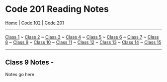 # Code 201 Reading Notes

[Home](README.md) | [Code 102](https://melanie-johnston.github.io/reading-notes/102/home102.) | [Code 201](https://melanie-johnston.github.io/reading-notes/201/home201)

---

[Class 1](https://melanie-johnston.github.io/reading-notes/201/class1) ~
[Class 2](https://melanie-johnston.github.io/reading-notes/201/class2) ~
[Class 3](https://melanie-johnston.github.io/reading-notes/201/class3) ~
[Class 4](https://melanie-johnston.github.io/reading-notes/201/class4) ~
[Class 5](https://melanie-johnston.github.io/reading-notes/201/class5) ~
[Class 6](https://melanie-johnston.github.io/reading-notes/201/class6) ~
[Class 7](https://melanie-johnston.github.io/reading-notes/201/class7) ~
[Class 8](https://melanie-johnston.github.io/reading-notes/201/class8) ~
[Class 9](https://melanie-johnston.github.io/reading-notes/201/class9) ~
[Class 10](https://melanie-johnston.github.io/reading-notes/201/class10) ~
[Class 11](https://melanie-johnston.github.io/reading-notes/201/class11) ~
[Class 12](https://melanie-johnston.github.io/reading-notes/201/class12) ~
[Class 13](https://melanie-johnston.github.io/reading-notes/201/class13) ~
[Class 14](https://melanie-johnston.github.io/reading-notes/201/class14) ~
[Class 15](https://melanie-johnston.github.io/reading-notes/201/class15)


---

## Class 9 Notes - 

Notes go here